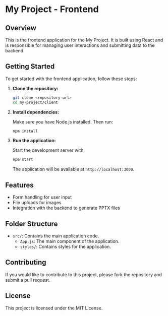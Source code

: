 # My Project - Frontend

## Overview

This is the frontend application for the My Project. It is built using React and is responsible for managing user interactions and submitting data to the backend.

## Getting Started

To get started with the frontend application, follow these steps:

1. **Clone the repository:**

   ```bash
   git clone <repository-url>
   cd my-project/client
   ```

2. **Install dependencies:**

   Make sure you have Node.js installed. Then run:

   ```bash
   npm install
   ```

3. **Run the application:**

   Start the development server with:

   ```bash
   npm start
   ```

   The application will be available at `http://localhost:3000`.

## Features

- Form handling for user input
- File uploads for images
- Integration with the backend to generate PPTX files

## Folder Structure

- `src/`: Contains the main application code.
  - `App.js`: The main component of the application.
  - `styles/`: Contains styles for the application.

## Contributing

If you would like to contribute to this project, please fork the repository and submit a pull request. 

## License

This project is licensed under the MIT License.